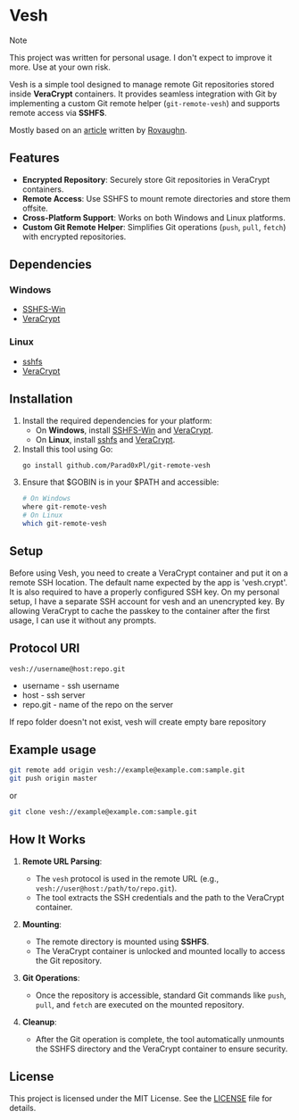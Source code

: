 # Vesh
> [!NOTE]
> This project was written for personal usage. I don't expect to improve it more. Use at your own risk.

Vesh is a simple tool designed to manage remote Git repositories stored inside **VeraCrypt** containers. It provides seamless integration with Git by implementing a custom Git remote helper (`git-remote-vesh`) and supports remote access via **SSHFS**.

Mostly based on an [article](https://rovaughn.github.io/2015-2-9.html) written by [Rovaughn](https://rovaughn.github.io/self.html).

## Features
- **Encrypted Repository**: Securely store Git repositories in VeraCrypt containers.
- **Remote Access**: Use SSHFS to mount remote directories and store them offsite.
- **Cross-Platform Support**: Works on both Windows and Linux platforms.
- **Custom Git Remote Helper**: Simplifies Git operations (`push`, `pull`, `fetch`) with encrypted repositories.

## Dependencies
### Windows
- [SSHFS-Win](https://github.com/winfsp/sshfs-win)
- [VeraCrypt](https://www.veracrypt.fr/en/Home.html)

### Linux
- [sshfs](https://github.com/libfuse/sshfs)
- [VeraCrypt](https://www.veracrypt.fr/en/Home.html)

## Installation
1. Install the required dependencies for your platform:
   - On **Windows**, install [SSHFS-Win](https://github.com/winfsp/sshfs-win) and [VeraCrypt](https://www.veracrypt.fr/en/Home.html).
   - On **Linux**, install [sshfs](https://github.com/libfuse/sshfs) and [VeraCrypt](https://www.veracrypt.fr/en/Home.html).
2. Install this tool using Go:
   ```bash
   go install github.com/Parad0xPl/git-remote-vesh
   ```
3. Ensure that $GOBIN is in your $PATH and accessible:
   ```bash
   # On Windows
   where git-remote-vesh
   # On Linux
   which git-remote-vesh
   ```

## Setup

Before using Vesh, you need to create a VeraCrypt container and put it on a remote SSH location. The default name expected
by the app is 'vesh.crypt'. It is also required to have a properly configured SSH key. On my personal setup, I have a separate
SSH account for vesh and an unencrypted key. By allowing VeraCrypt to cache the passkey to the container after the first usage, I
can use it without any prompts.

## Protocol URI
```
vesh://username@host:repo.git
```
- username - ssh username
- host - ssh server
- repo.git - name of the repo on the server

If repo folder doesn't not exist, vesh will create empty bare repository

## Example usage
```bash
git remote add origin vesh://example@example.com:sample.git
git push origin master
```
or
```bash
git clone vesh://example@example.com:sample.git
```

## How It Works
1. **Remote URL Parsing**:
   - The `vesh` protocol is used in the remote URL (e.g., `vesh://user@host:/path/to/repo.git`).
   - The tool extracts the SSH credentials and the path to the VeraCrypt container.

2. **Mounting**:
   - The remote directory is mounted using **SSHFS**.
   - The VeraCrypt container is unlocked and mounted locally to access the Git repository.

3. **Git Operations**:
   - Once the repository is accessible, standard Git commands like `push`, `pull`, and `fetch` are executed on the mounted repository.

4. **Cleanup**:
   - After the Git operation is complete, the tool automatically unmounts the SSHFS directory and the VeraCrypt container to ensure security.

## License
This project is licensed under the MIT License. See the [LICENSE](LICENSE) file for details.


